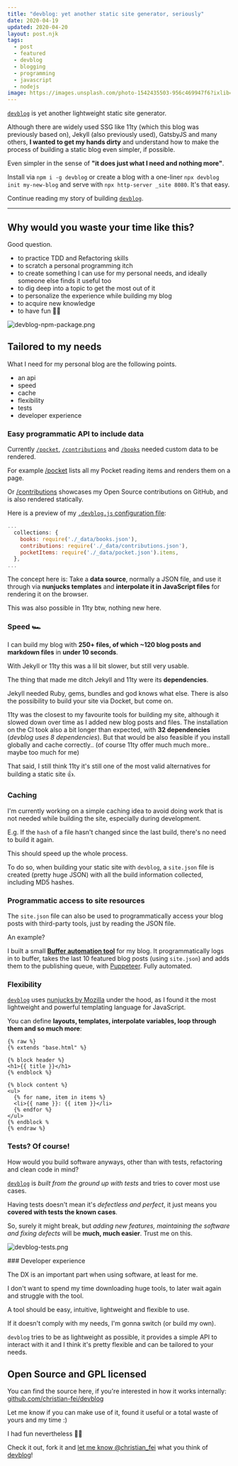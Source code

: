 ```yaml
---
title: "devblog: yet another static site generator, seriously"
date: 2020-04-19
updated: 2020-04-20
layout: post.njk
tags:
  - post
  - featured
  - devblog
  - blogging
  - programming
  - javascript
  - nodejs
image: https://images.unsplash.com/photo-1542435503-956c469947f6?ixlib=rb-1.2.1&ixid=eyJhcHBfaWQiOjEyMDd9&auto=format&fit=crop&w=250&q=40
---
```


[`devblog`](https://www.npmjs.com/package/devblog) is yet another lightweight static site generator.

Although there are widely used SSG like 11ty (which this blog was previously based on), Jekyll (also previously used), GatsbyJS and many others, **I wanted to get my hands dirty** and understand how to make the process of building a static blog even simpler, if possible.

Even simpler in the sense of **"it does just what I need and nothing more"**.

Install via `npm i -g devblog` or create a blog with a one-liner `npx devblog init my-new-blog` and serve with `npx http-server _site 8080`. It's that easy.

Continue reading my story of building [`devblog`](https://github.com/christian-fei/devblog).

---

## Why would you waste your time like this?

Good question.

- to practice TDD and Refactoring skills
- to scratch a personal programming itch
- to create something I can use for my personal needs, and ideally someone else finds it useful too
- to dig deep into a topic to get the most out of it
- to personalize the experience while building my blog
- to acquire new knowledge
- to have fun  👨‍💻

![devblog-npm-package.png](/assets/images/posts/devblog-npm-package.png)

## Tailored to my needs

What I need for my personal blog are the following points.

- an api
- speed
- cache
- flexibility
- tests
- developer experience

### Easy programmatic API to include data

Currently [`/pocket`](/pocket), [`/contributions`](/contributions) and [`/books`](/books) needed custom data to be rendered.

For example [/pocket](/pocket) lists all my Pocket reading items and renders them on a page.

Or [/contributions](/contributions) showcases my Open Source contributions on GitHub, and is also rendered statically.

Here is a preview of my [`.devblog.js` configuration file](https://github.com/christian-fei/christian-fei.github.io/blob/master/.devblog.js):

```js
...
  collections: {
    books: require('./_data/books.json'),
    contributions: require('./_data/contributions.json'),
    pocketItems: require('./_data/pocket.json').items,
  },
...
```

The concept here is: Take a **data source**, normally a JSON file, and use it through via **nunjucks templates** and **interpolate it in JavaScript files** for rendering it on the browser.

This was also possible in 11ty btw, nothing new here.

### Speed  🏎

I can build my blog with **250+ files, of which ~120 blog posts and markdown files** in **under 10 seconds**.

With Jekyll or 11ty this was a lil bit slower, but still very usable.

The thing that made me ditch Jekyll and 11ty were its **dependencies**.

Jekyll needed Ruby, gems, bundles and god knows what else. There is also the possibility to build your site via Docket, but come on.

11ty was the closest to my favourite tools for building my site, although it slowed down over time as I added new blog posts and files. The installation on the CI took also a bit longer than expected, with **32 dependencies** (*devblog uses 8 dependencies*). But that would be also feasible if you install globally and cache correctly.. (of course 11ty offer much much more.. maybe too much for me)

That said, I still think 11ty it's still one of the most valid alternatives for building a static site  👍.

### Caching

I'm currently working on a simple caching idea to avoid doing work that is not needed while building the site, especially during development.

E.g. If the `hash` of a file hasn't changed since the last build, there's no need to build it again.

This should speed up the whole process.

To do so, when building your static site with `devblog`, a `site.json` file is created (pretty huge JSON) with all the build information collected, including MD5 hashes.


### Programmatic access to site resources

The `site.json` file can also be used to programmatically access your blog posts with third-party tools, just by reading the JSON file.

An example?

I built a small [**Buffer automation tool**](https://github.com/christian-fei/christian-fei.github.io/tree/master/buffer-automation) for my blog.
It programmatically logs in to buffer, takes the last 10 featured blog posts (using `site.json`) and adds them to the publishing queue, with [Puppeteer](/posts/2020-03-08-Ultimate-web-scraping-with-browserless,-puppeteer-and-Node.js/). Fully automated.


### Flexibility

[`devblog`](https://github.com/christian-fei/devblog) uses [nunjucks by Mozilla](https://mozilla.github.io/nunjucks/) under the hood, as I found it the most lightweight and powerful templating language for JavaScript.

You can define **layouts, templates, interpolate variables, loop through them and so much more**:

```njk
{% raw %}
{% extends "base.html" %}

{% block header %}
<h1>{{ title }}</h1>
{% endblock %}

{% block content %}
<ul>
  {% for name, item in items %}
  <li>{{ name }}: {{ item }}</li>
  {% endfor %}
</ul>
{% endblock %
{% endraw %}
```




### Tests? Of course!

How would you build software anyways, other than with tests, refactoring and clean code in mind?

[`devblog`](https://github.com/christian-fei/devblog) is *built from the ground up with tests* and tries to cover most use cases.

Having tests doesn't mean it's *defectless and perfect*, it just means you **covered with tests the known cases**.

So, surely it might break, but *adding new features, maintaining the software and fixing defects* will be **much, much easier**. Trust me on this.

![devblog-tests.png](/assets/images/posts/devblog-tests.png)

### Developer experience

The DX is an important part when using software, at least for me.

I don't want to spend my time downloading huge tools, to later wait again and struggle with the tool.

A tool should be easy, intuitive, lightweight and flexible to use.

If it doesn't comply with my needs, I'm gonna switch (or build my own).

`devblog` tries to be as lightweight as possible, it provides a simple API to interact with it and I think it's pretty flexible and can be tailored to your needs.

## Open Source and GPL licensed

You can find the source here, if you're interested in how it works internally: [github.com/christian-fei/devblog](https://github.com/christian-fei/devblog)

Let me know if you can make use of it, found it useful or a total waste of yours and my time :)

I had fun nevertheless 👨‍💻

Check it out, fork it and [let me know @christian_fei](https://twitter.com/christian_fei) what you think of [devblog](https://github.com/christian-fei/devblog)!